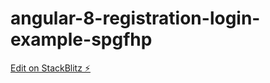 # angular-8-registration-login-example-spgfhp

[Edit on StackBlitz ⚡️](https://stackblitz.com/edit/angular-8-registration-login-example-spgfhp)